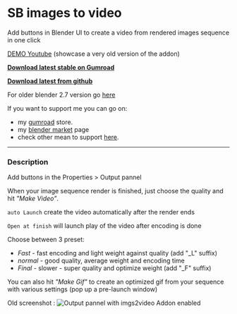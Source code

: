 # SB images to video

Add buttons in Blender UI to create a video from rendered images sequence in one click

[DEMO Youtube](https://youtu.be/R_W3Uh3KVGM) (showcase a very old version of the addon)
  

**[Download latest stable on Gumroad](https://pullusb.gumroad.com/l/images_to_video)**

**[Download latest from github](https://github.com/Pullusb/SB_images_to_video/archive/refs/heads/master.zip)**

For older blender 2.7 version go [here](https://github.com/Pullusb/SB_blender_addons_old_2_7)


If you want to support me you can go on:

- my [gumroad](https://pullusb.gumroad.com) store.
- my [blender market](https://blendermarket.com/creators/pullup) page
- check other mean to support [here](http://www.samuelbernou.fr/donate).

---

### Description

Add buttons in the Properties > Output pannel

When your image sequence render is finished, just choose the quality and hit *"Make Video"*.  

`auto Launch` create the video automatically after the render ends

`Open at finish` will launch play of the video after encoding is done

Choose between 3 preset:

- _Fast_ - fast encoding and light weight against quality (add "_L" suffix)
- _normal_ - good quality, average weight and encoding time
- _Final_ - slower - super quality and optimize weight (add "_F" suffix)


You can also hit *"Make Gif"* to create an optimized gif from your sequence with various settings (pop up a pre-launch window)

Old screenshot : 
![Output pannel with imgs2video Addon enabled](http://www.samuelbernou.fr/imgs/git/Addon_imgs2video_screenshot_demo)

<!-- TODO:

-Set fine tune settings for 3D image in the presets. -->